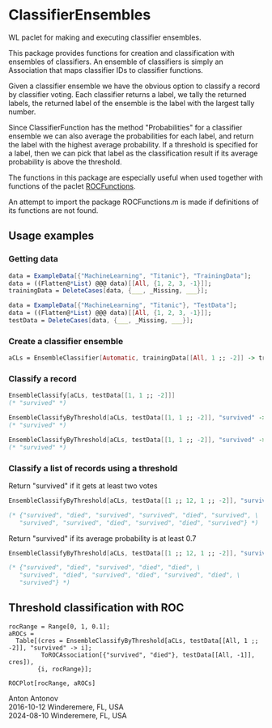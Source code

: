 # ClassifierEnsembles 

WL paclet for making and executing classifier ensembles.


This package provides functions for creation and classification with ensembles of classifiers.
An ensemble of classifiers is simply an Association that maps classifier IDs to classifier functions.

Given a classifier ensemble we have the obvious option to classify a record by classifier voting.
Each classifier returns a label, we tally the returned labels, the returned label of the ensemble is
the label with the largest tally number.

Since ClassifierFunction has the method "Probabilities" for a classifier ensemble we can also average
the probabilities for each label, and return the label with the highest average probability.
If a threshold is specified for a label, then we can pick that label as the classification result
if its average probability is above the threshold.

The functions in this package are especially useful when used together with functions of
the paclet [ROCFunctions](). 

An attempt to import the package ROCFunctions.m is made if definitions of its functions are not found.


## Usage examples

### Getting data

```mathematica
data = ExampleData[{"MachineLearning", "Titanic"}, "TrainingData"];
data = ((Flatten@*List) @@@ data)[[All, {1, 2, 3, -1}]];
trainingData = DeleteCases[data, {___, _Missing, ___}];

data = ExampleData[{"MachineLearning", "Titanic"}, "TestData"];
data = ((Flatten@*List) @@@ data)[[All, {1, 2, 3, -1}]];
testData = DeleteCases[data, {___, _Missing, ___}];
```

### Create a classifier ensemble

```mathematica
aCLs = EnsembleClassifier[Automatic, trainingData[[All, 1 ;; -2]] -> trainingData[[All, -1]]]
```

### Classify a record

```mathematica
EnsembleClassify[aCLs, testData[[1, 1 ;; -2]]]
(* "survived" *)

EnsembleClassifyByThreshold[aCLs, testData[[1, 1 ;; -2]], "survived" -> 2, "Votes"]
(* "survived" *)

EnsembleClassifyByThreshold[aCLs, testData[[1, 1 ;; -2]], "survived" -> 0.2, "ProbabilitiesMean"]
(* "survived" *)
```

### Classify a list of records using a threshold

Return "survived" if it gets at least two votes

```mathematica
EnsembleClassifyByThreshold[aCLs, testData[[1 ;; 12, 1 ;; -2]], "survived" -> 2, "Votes"]

(* {"survived", "died", "survived", "survived", "died", "survived", \
   "survived", "survived", "died", "survived", "died", "survived"} *)
```

Return "survived" if its average probability is at least 0.7

```mathematica
EnsembleClassifyByThreshold[aCLs, testData[[1 ;; 12, 1 ;; -2]], "survived" -> 0.7, "ProbabilitiesMean"]

(* {"survived", "died", "survived", "died", "died", \
   "survived", "died", "survived", "died", "survived", "died", \
   "survived"} *)
```

## Threshold classification with ROC

```mathemaica
rocRange = Range[0, 1, 0.1];
aROCs =
  Table[(cres = EnsembleClassifyByThreshold[aCLs, testData[[All, 1 ;; -2]], "survived" -> i];
         ToROCAssociation[{"survived", "died"}, testData[[All, -1]], cres]),
        {i, rocRange}];

ROCPlot[rocRange, aROCs]
```


Anton Antonov   
2016-10-12 Winderemere, FL, USA    
2024-08-10 Winderemere, FL, USA   
